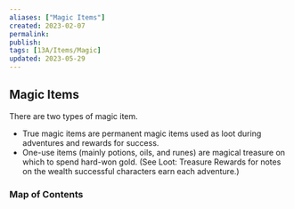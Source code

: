 ```yaml
---
aliases: ["Magic Items"]
created: 2023-02-07
permalink: 
publish: 
tags: [13A/Items/Magic]
updated: 2023-05-29
---
```


## Magic Items

There are two types of magic item. 
- True magic items are permanent magic items used as loot during adventures and rewards for success. 
- One-use items (mainly potions, oils, and runes) are magical treasure on which to spend hard-won gold. (See Loot: Treasure Rewards for notes on the wealth successful characters earn each adventure.)

### Map of Contents